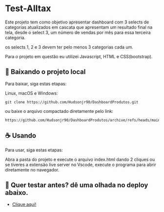 # Test-Alltax

Este projeto tem como objetivo apresentar dashboard com 3 selects de categorias atualizados em cascata que apresentam um resultado final na tela, desde o select 3, um número de vendas por mês para essa terceira categoria.

os selects 1, 2 e 3 devem ter pelo menos 3 categorias cada um.

Para o projeto em questão eu utilizei Javascript, HTML e CSS(bootstrap).


## 🚀 Baixando o projeto local

Para baixar, siga estas etapas:

Linux, macOS e Windows:
```
git clone https://github.com/Hudsonjr90/DashboardProdutos.git
```

ou baixe o arquivo compactado diretamente pelo link:
```
https://github.com/Hudsonjr90/DashboardProdutos/archive/refs/heads/main.zip
```

## ☕ Usando

Para usar, siga estas etapas:

Abra a pasta do projeto e execute o arquivo index.html dando 2 cliques ou se tiveres a extensão live server no Vscode, execute o programa para abrir diretamente no navegador.


## 🚀 Quer testar antes? dê uma olhada no deploy abaixo.
* [Clique aqui!](https://dashboardprodutos.vercel.app)
